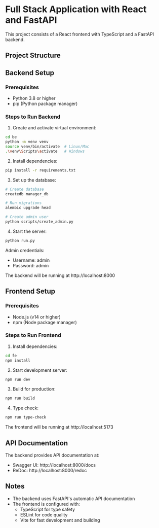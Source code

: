 # Full Stack Application with React and FastAPI

This project consists of a React frontend with TypeScript and a FastAPI backend.

## Project Structure

## Backend Setup

### Prerequisites
- Python 3.8 or higher
- pip (Python package manager)

### Steps to Run Backend

1. Create and activate virtual environment:
```bash
cd be
python -m venv venv
source venv/bin/activate  # Linux/Mac
.\venv\Scripts\activate   # Windows
```

2. Install dependencies:
```bash
pip install -r requirements.txt
```

3. Set up the database:
```bash
# Create database
createdb manager_db

# Run migrations
alembic upgrade head

# Create admin user
python scripts/create_admin.py
```

4. Start the server:
```bash
python run.py
```

Admin credentials:
- Username: admin
- Password: admin

The backend will be running at http://localhost:8000

## Frontend Setup

### Prerequisites
- Node.js (v14 or higher)
- npm (Node package manager)

### Steps to Run Frontend

1. Install dependencies:
```bash
cd fe
npm install
```

2. Start development server:
```bash
npm run dev
```

3. Build for production:
```bash
npm run build
```

4. Type check:
```bash
npm run type-check
```

The frontend will be running at http://localhost:5173

## API Documentation

The backend provides API documentation at:
- Swagger UI: http://localhost:8000/docs
- ReDoc: http://localhost:8000/redoc

## Notes

- The backend uses FastAPI's automatic API documentation
- The frontend is configured with:
    - TypeScript for type safety
    - ESLint for code quality
    - Vite for fast development and building
